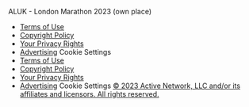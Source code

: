 
ALUK - London Marathon 2023 (own place)
* [Terms of Use](https://www.activenetwork.com/information/terms-of-use)
* [Copyright Policy](https://www.activenetwork.com/information/copyright-policy)
* [Your Privacy Rights](https://www.activenetwork.com/information/privacy-policy)
* [Advertising](https://www.activenetwork.com/services/overview)
Cookie Settings
* [Terms of Use](https://www.activenetwork.com/information/terms-of-use)
* [Copyright Policy](https://www.activenetwork.com/information/copyright-policy)
* [Your Privacy Rights](https://www.activenetwork.com/information/privacy-policy)
* [Advertising](https://www.activenetwork.com/services/overview)
Cookie Settings
[© 2023 Active Network, LLC and/or its affiliates and licensors. All rights reserved.](https://www.activeendurance.com)
